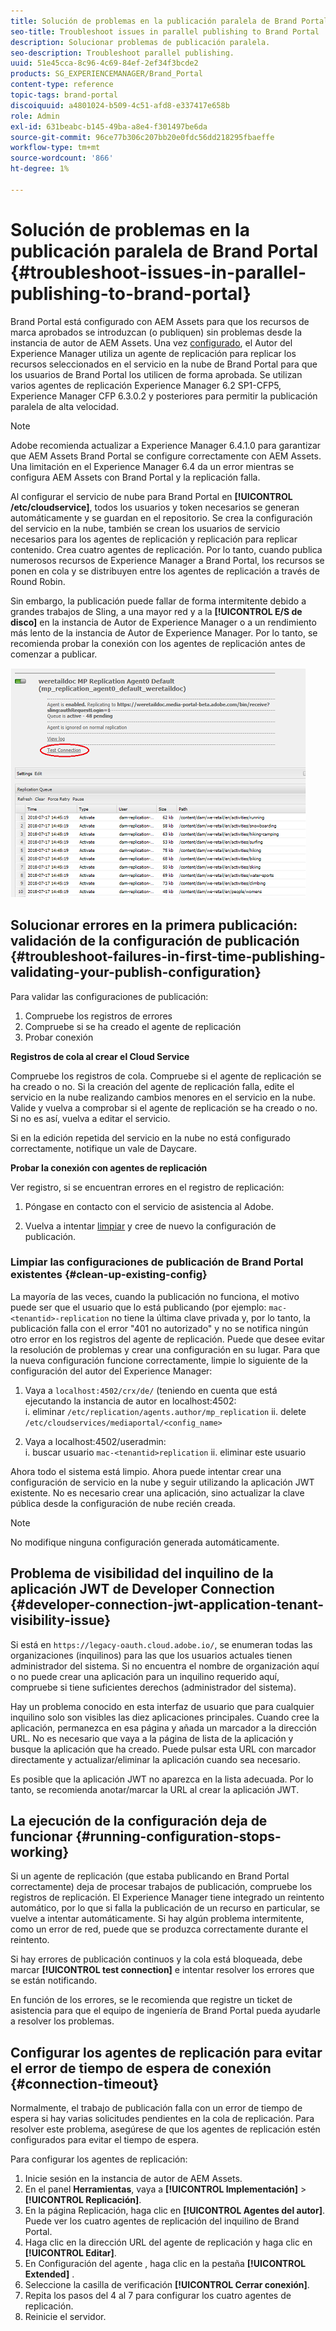 ```yaml
---
title: Solución de problemas en la publicación paralela de Brand Portal
seo-title: Troubleshoot issues in parallel publishing to Brand Portal
description: Solucionar problemas de publicación paralela.
seo-description: Troubleshoot parallel publishing.
uuid: 51e45cca-8c96-4c69-84ef-2ef34f3bcde2
products: SG_EXPERIENCEMANAGER/Brand_Portal
content-type: reference
topic-tags: brand-portal
discoiquuid: a4801024-b509-4c51-afd8-e337417e658b
role: Admin
exl-id: 631beabc-b145-49ba-a8e4-f301497be6da
source-git-commit: 96ce77b306c207bb20e0fdc56dd218295fbaeffe
workflow-type: tm+mt
source-wordcount: '866'
ht-degree: 1%

---
```


# Solución de problemas en la publicación paralela de Brand Portal {#troubleshoot-issues-in-parallel-publishing-to-brand-portal}

Brand Portal está configurado con AEM Assets para que los recursos de marca aprobados se introduzcan (o publiquen) sin problemas desde la instancia de autor de AEM Assets. Una vez [configurado](../using/configure-aem-assets-with-brand-portal.md), el Autor del Experience Manager utiliza un agente de replicación para replicar los recursos seleccionados en el servicio en la nube de Brand Portal para que los usuarios de Brand Portal los utilicen de forma aprobada. Se utilizan varios agentes de replicación Experience Manager 6.2 SP1-CFP5, Experience Manager CFP 6.3.0.2 y posteriores para permitir la publicación paralela de alta velocidad.

>[!NOTE]
>
>Adobe recomienda actualizar a Experience Manager 6.4.1.0 para garantizar que AEM Assets Brand Portal se configure correctamente con AEM Assets. Una limitación en el Experience Manager 6.4 da un error mientras se configura AEM Assets con Brand Portal y la replicación falla.

Al configurar el servicio de nube para Brand Portal en **[!UICONTROL /etc/cloudservice]**, todos los usuarios y token necesarios se generan automáticamente y se guardan en el repositorio. Se crea la configuración del servicio en la nube, también se crean los usuarios de servicio necesarios para los agentes de replicación y replicación para replicar contenido. Crea cuatro agentes de replicación. Por lo tanto, cuando publica numerosos recursos de Experience Manager a Brand Portal, los recursos se ponen en cola y se distribuyen entre los agentes de replicación a través de Round Robin.

Sin embargo, la publicación puede fallar de forma intermitente debido a grandes trabajos de Sling, a una mayor red y a la **[!UICONTROL E/S de disco]** en la instancia de Autor de Experience Manager o a un rendimiento más lento de la instancia de Autor de Experience Manager. Por lo tanto, se recomienda probar la conexión con los agentes de replicación antes de comenzar a publicar.

![](assets/test-connection.png)

## Solucionar errores en la primera publicación: validación de la configuración de publicación {#troubleshoot-failures-in-first-time-publishing-validating-your-publish-configuration}

Para validar las configuraciones de publicación:

1. Compruebe los registros de errores
1. Compruebe si se ha creado el agente de replicación
1. Probar conexión

**Registros de cola al crear el Cloud Service**

Compruebe los registros de cola. Compruebe si el agente de replicación se ha creado o no. Si la creación del agente de replicación falla, edite el servicio en la nube realizando cambios menores en el servicio en la nube. Valide y vuelva a comprobar si el agente de replicación se ha creado o no. Si no es así, vuelva a editar el servicio.

Si en la edición repetida del servicio en la nube no está configurado correctamente, notifique un vale de Daycare.

**Probar la conexión con agentes de replicación**

Ver registro, si se encuentran errores en el registro de replicación:

1. Póngase en contacto con el servicio de asistencia al Adobe.

1. Vuelva a intentar [limpiar](../using/troubleshoot-parallel-publishing.md#clean-up-existing-config) y cree de nuevo la configuración de publicación.

<!--
Comment Type: remark
Last Modified By: Mini Gulati (mgulati)
Last Modified Date: 2018-06-21T22:56:21.256-0400
<p>?? check and compare public key. At times public key is different</p>
<p>?? another thing to check in /useradmin</p>
-->

### Limpiar las configuraciones de publicación de Brand Portal existentes {#clean-up-existing-config}

La mayoría de las veces, cuando la publicación no funciona, el motivo puede ser que el usuario que lo está publicando (por ejemplo: `mac-<tenantid>-replication` no tiene la última clave privada y, por lo tanto, la publicación falla con el error &quot;401 no autorizado&quot; y no se notifica ningún otro error en los registros del agente de replicación. Puede que desee evitar la resolución de problemas y crear una configuración en su lugar. Para que la nueva configuración funcione correctamente, limpie lo siguiente de la configuración del autor del Experience Manager:

1. Vaya a `localhost:4502/crx/de/` (teniendo en cuenta que está ejecutando la instancia de autor en localhost:4502:\
   i. eliminar `/etc/replication/agents.author/mp_replication`
ii. delete 
`/etc/cloudservices/mediaportal/<config_name>`

1. Vaya a localhost:4502/useradmin:\
   i. buscar usuario `mac-<tenantid>replication`
ii. eliminar este usuario

Ahora todo el sistema está limpio. Ahora puede intentar crear una configuración de servicio en la nube y seguir utilizando la aplicación JWT existente. No es necesario crear una aplicación, sino actualizar la clave pública desde la configuración de nube recién creada.

>[!NOTE]
>
>No modifique ninguna configuración generada automáticamente.


## Problema de visibilidad del inquilino de la aplicación JWT de Developer Connection {#developer-connection-jwt-application-tenant-visibility-issue}

Si está en `https://legacy-oauth.cloud.adobe.io/`, se enumeran todas las organizaciones (inquilinos) para las que los usuarios actuales tienen administrador del sistema. Si no encuentra el nombre de organización aquí o no puede crear una aplicación para un inquilino requerido aquí, compruebe si tiene suficientes derechos (administrador del sistema).

Hay un problema conocido en esta interfaz de usuario que para cualquier inquilino solo son visibles las diez aplicaciones principales. Cuando cree la aplicación, permanezca en esa página y añada un marcador a la dirección URL. No es necesario que vaya a la página de lista de la aplicación y busque la aplicación que ha creado. Puede pulsar esta URL con marcador directamente y actualizar/eliminar la aplicación cuando sea necesario.

Es posible que la aplicación JWT no aparezca en la lista adecuada. Por lo tanto, se recomienda anotar/marcar la URL al crear la aplicación JWT.

## La ejecución de la configuración deja de funcionar {#running-configuration-stops-working}

<!--
Comment Type: draft

<p>If the running configuration stops working, either of the following two possibilities
<g class="gr_ gr_15 gr-alert gr_gramm gr_inline_cards gr_run_anim Grammar multiReplace" data-gr-id="15" id="15" style="font-size: 12px;">
are
</g> there:</p>
<p>1.
<g class="gr_ gr_14 gr-alert gr_gramm gr_inline_cards gr_run_anim Grammar only-ins doubleReplace replaceWithoutSep" data-gr-id="14" id="14">
Connection
</g> has failed, or</p>
<p>2. Publish has failed with permission to dam-replication-service denied, while connection has passed </p>
<p>If the connection has failed [1], the
<g class="gr_ gr_10 gr-alert gr_spell gr_inline_cards gr_run_anim ContextualSpelling ins-del multiReplace" data-gr-id="10" id="10">
fail safe
</g> way to fix it is to <a href="../using/troubleshoot-parallel-publishing.md#main-pars-header-1664955658">clean up</a> the existing Brand Portal publish configuration and recreate a publish configuration. </p>
<p>However, if the
<g class="gr_ gr_18 gr-alert gr_spell gr_inline_cards gr_run_anim ContextualSpelling" data-gr-id="18" id="18">
publish
</g> has failed with
<g class="gr_ gr_16 gr-alert gr_gramm gr_inline_cards gr_run_anim Grammar only-ins doubleReplace replaceWithoutSep" data-gr-id="16" id="16">
permission
</g> denied to dam-replication-service, raise a support ticket.</p>
-->

Si un agente de replicación (que estaba publicando en Brand Portal correctamente) deja de procesar trabajos de publicación, compruebe los registros de replicación. El Experience Manager tiene integrado un reintento automático, por lo que si falla la publicación de un recurso en particular, se vuelve a intentar automáticamente. Si hay algún problema intermitente, como un error de red, puede que se produzca correctamente durante el reintento.

Si hay errores de publicación continuos y la cola está bloqueada, debe marcar **[!UICONTROL test connection]** e intentar resolver los errores que se están notificando.

En función de los errores, se le recomienda que registre un ticket de asistencia para que el equipo de ingeniería de Brand Portal pueda ayudarle a resolver los problemas.


## Configurar los agentes de replicación para evitar el error de tiempo de espera de conexión {#connection-timeout}

Normalmente, el trabajo de publicación falla con un error de tiempo de espera si hay varias solicitudes pendientes en la cola de replicación. Para resolver este problema, asegúrese de que los agentes de replicación estén configurados para evitar el tiempo de espera.

Para configurar los agentes de replicación:

1. Inicie sesión en la instancia de autor de AEM Assets.
1. En el panel **Herramientas**, vaya a **[!UICONTROL Implementación]** > **[!UICONTROL Replicación]**.
1. En la página Replicación, haga clic en **[!UICONTROL Agentes del autor]**. Puede ver los cuatro agentes de replicación del inquilino de Brand Portal.
1. Haga clic en la dirección URL del agente de replicación y haga clic en **[!UICONTROL Editar]**.
1. En Configuración del agente , haga clic en la pestaña **[!UICONTROL Extended]** .
1. Seleccione la casilla de verificación **[!UICONTROL Cerrar conexión]**.
1. Repita los pasos del 4 al 7 para configurar los cuatro agentes de replicación.
1. Reinicie el servidor.
